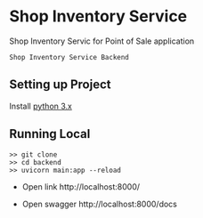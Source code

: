 # Shop Inventory Service

Shop Inventory Servic for Point of Sale application

```
Shop Inventory Service Backend
```

## Setting up Project

Install [python 3.x](https://www.python.org/downloads/)

## Running Local

```
>> git clone
>> cd backend
>> uvicorn main:app --reload
```

- Open link http://localhost:8000/

- Open swagger http://localhost:8000/docs
